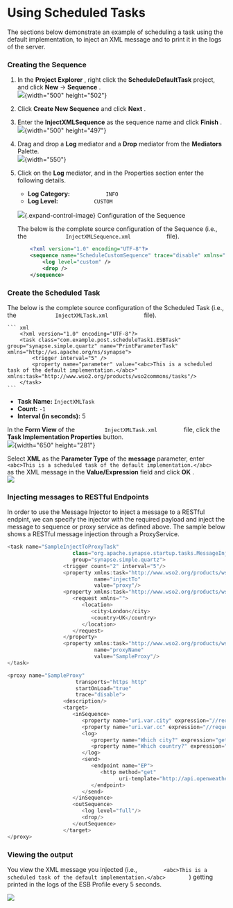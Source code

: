 # Using Scheduled Tasks

The sections below demonstrate an example of scheduling a task using the default
implementation, to inject an XML message and to print it in the logs of
the server.

### Creating the Sequence

1.  In the **Project Explorer** , right click the
    **ScheduleDefaultTask** project, and click **New** → **Sequence**
    .  
    ![](attachments/119130430/119130439.png){width="500" height="502"}
2.  Click **Create New Sequence** and click **Next** .
3.  Enter the **InjectXMLSequence** as the sequence name and click
    **Finish** .  
    ![](attachments/119130430/119130438.png){width="500" height="497"}  
4.  Drag and drop a **Log** mediator and a **Drop** mediator from the
    **Mediators** Palette.  
    ![](attachments/119130430/119130437.png){width="550"}  
5.  Click on the **Log** mediator, and in the Properties section enter
    the following details.  
    -   **Log Category:** `            INFO           `
    -   **Log Level:** `            CUSTOM           `

    ![](images/icons/grey_arrow_down.png){.expand-control-image}
    Configuration of the Sequence

    The below is the complete source configuration of the Sequence
    (i.e., the `             InjectXMLSequence.xml            ` file).

    ``` xml
        <?xml version="1.0" encoding="UTF-8"?>
        <sequence name="ScheduleCustomSequence" trace="disable" xmlns="http://ws.apache.org/ns/synapse">
            <log level="custom" />
            <drop />
        </sequence>
    ```
### Create the Scheduled Task

The below is the complete source configuration of the Scheduled Task
    (i.e., the `             InjectXMLTask.xml            ` file).

    ``` xml
        <?xml version="1.0" encoding="UTF-8"?>
        <task class="com.example.post.scheduleTask1.ESBTask" group="synapse.simple.quartz" name="PrintParameterTask" xmlns="http://ws.apache.org/ns/synapse">
            <trigger interval="5" />
            <property name="parameter" value="<abc>This is a scheduled task of the default implementation.</abc>" xmlns:task="http://www.wso2.org/products/wso2commons/tasks"/>
        </task>
    ```

-   **Task Name:** `InjectXMLTask`
-   **Count:** `-1`
-   **Interval (in seconds):** 5

In the **Form View** of the `          InjectXMLTask.xml         `
    file, click the **Task Implementation Properties** button.  
    ![](attachments/119130430/119130433.png){width="650" height="281"}

Select **XML** as the **Parameter Type** of the **message**
    parameter, enter
    `           <abc>This is a scheduled task of the default implementation.</abc>          `
    as the XML message in the **Value/Expression** field and click
    **OK** .  
    ![](attachments/119130430/119130451.png)

### Injecting messages to RESTful Endpoints

In order to use the Message Injector to inject a message to a RESTful endpint, we can specify the injector with the required payload and inject the message to sequence or proxy service as defined above. The sample below shows a RESTful message injection through a ProxyService.

``` java tab='Task Configuration'
<task name="SampleInjectToProxyTask"
                     class="org.apache.synapse.startup.tasks.MessageInjector"
                     group="synapse.simple.quartz">
                  <trigger count="2" interval="5"/>
                  <property xmlns:task="http://www.wso2.org/products/wso2commons/tasks"
                            name="injectTo"
                            value="proxy"/>
                  <property xmlns:task="http://www.wso2.org/products/wso2commons/tasks" name="message">
                     <request xmlns="">
                        <location>
                           <city>London</city>
                           <country>UK</country>
                        </location>
                     </request>
                  </property>
                  <property xmlns:task="http://www.wso2.org/products/wso2commons/tasks"
                            name="proxyName"
                            value="SampleProxy"/>
</task>
```
        
``` java tab='Proxy Configuration'
<proxy name="SampleProxy"
                      transports="https http"
                      startOnLoad="true"
                      trace="disable">
                  <description/>
                  <target>
                     <inSequence>
                        <property name="uri.var.city" expression="//request/location/city"/>
                        <property name="uri.var.cc" expression="//request/location/country"/>
                        <log>
                           <property name="Which city?" expression="get-property('uri.var.city')"/>
                           <property name="Which country?" expression="get-property('uri.var.cc')"/>
                        </log>
                        <send>
                           <endpoint name="EP">
                              <http method="get"
                                    uri-template="http://api.openweathermap.org/data/2.5/weather?q={uri.var.city},{uri.var.cc}"/>
                           </endpoint>
                        </send>
                     </inSequence>
                     <outSequence>
                        <log level="full"/>
                        <drop/>
                     </outSequence>
                  </target>
</proxy>
```

### Viewing the output

You view the XML message you injected (i.e.,
`         <abc>This is a scheduled task of the default implementation.</abc>        `
) getting printed in the logs of the ESB Profile every 5 seconds.

![](attachments/119130430/119130443.png)